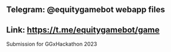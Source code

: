## Telegram: @equitygamebot webapp files

## Link: https://t.me/equitygamebot/game

Submission for GGxHackathon 2023
